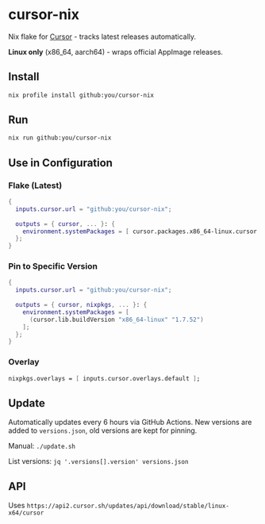 # cursor-nix

Nix flake for [Cursor](https://cursor.com) - tracks latest releases automatically.

**Linux only** (x86_64, aarch64) - wraps official AppImage releases.

## Install

```bash
nix profile install github:you/cursor-nix
```

## Run

```bash
nix run github:you/cursor-nix
```

## Use in Configuration

### Flake (Latest)

```nix
{
  inputs.cursor.url = "github:you/cursor-nix";
  
  outputs = { cursor, ... }: {
    environment.systemPackages = [ cursor.packages.x86_64-linux.cursor ];
  };
}
```

### Pin to Specific Version

```nix
{
  inputs.cursor.url = "github:you/cursor-nix";
  
  outputs = { cursor, nixpkgs, ... }: {
    environment.systemPackages = [
      (cursor.lib.buildVersion "x86_64-linux" "1.7.52")
    ];
  };
}
```

### Overlay

```nix
nixpkgs.overlays = [ inputs.cursor.overlays.default ];
```

## Update

Automatically updates every 6 hours via GitHub Actions. New versions are added to `versions.json`, old versions are kept for pinning.

Manual: `./update.sh`

List versions: `jq '.versions[].version' versions.json`

## API

Uses `https://api2.cursor.sh/updates/api/download/stable/linux-x64/cursor`


